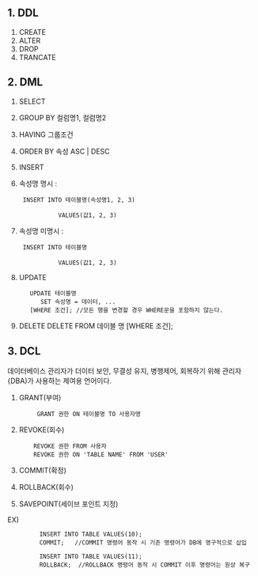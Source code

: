 ## 1. DDL
1. CREATE
2. ALTER
3. DROP
3. TRANCATE


## 2. DML
1. SELECT
  1. GROUP BY 컬럼명1, 컬럼명2
  
  2. HAVING 그룹조건
  
  3. ORDER BY 속성 ASC | DESC

2. INSERT
  1. 속성명 명시 : 
  
          INSERT INTO 테이블명(속성명1, 2, 3)
  
                    VALUES(값1, 2, 3)
                    
  2. 속성명 미명시 :  
    
          INSERT INTO 테이블명
  
                    VALUES(값1, 2, 3)
                    
3. UPDATE

          UPDATE 테이블명
             SET 속성명 = 데이터, ...
          [WHERE 조건]; //모든 행을 변경할 경우 WHERE문을 포함하지 않는다.
          
4. DELETE
          DELETE FROM 데이블 명
          [WHERE 조건];
## 3. DCL

데이터베이스 관리자가 더이터 보안, 무결성 유지, 병행제어, 회복하기 위해 관리자{DBA)가 사용하는 제여용 언어이다.

1. GRANT(부여)

            GRANT 권한 ON 테이블명 TO 사용자명
 
 2. REVOKE(회수)
 
            REVOKE 권한 FROM 사용자
            REVOKE 권한 ON 'TABLE NAME' FROM 'USER'
 
 3. COMMIT(확정)
 
 
 4. ROLLBACK(회수) 
 
 5. SAVEPOINT(세이브 포인트 지정)
 
 
 EX)
 
             INSERT INTO TABLE VALUES(10);
             COMMIT;   //COMMIT 명령어 동작 시 기존 명령어가 DB에 영구적으로 삽입
             
             INSERT INTO TABLE VALUES(11);
             ROLLBACK;  //ROLLBACK 명령어 동작 시 COMMIT 이후 명령어는 원상 복구

